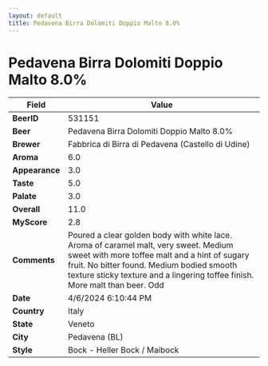 ```yaml
---
layout: default
title: Pedavena Birra Dolomiti Doppio Malto 8.0%
---
```


# Pedavena Birra Dolomiti Doppio Malto 8.0%

| Field         | Value     |
|---------------|-----------|
| **BeerID** | 531151 |
| **Beer** | Pedavena Birra Dolomiti Doppio Malto 8.0% |
| **Brewer** | Fabbrica di Birra di Pedavena (Castello di Udine) |
| **Aroma** | 6.0 |
| **Appearance** | 3.0 |
| **Taste** | 5.0 |
| **Palate** | 3.0 |
| **Overall** | 11.0 |
| **MyScore** | 2.8 |
| **Comments** | Poured a clear golden body with white lace. Aroma of caramel malt, very sweet. Medium sweet with more toffee malt and a hint of sugary fruit. No bitter found. Medium bodied smooth texture sticky texture and a lingering toffee finish. More malt than beer. Odd |
| **Date** | 4/6/2024 6:10:44 PM |
| **Country** | Italy |
| **State** | Veneto |
| **City** | Pedavena &#40;BL&#41; |
| **Style** | Bock - Heller Bock / Maibock |
